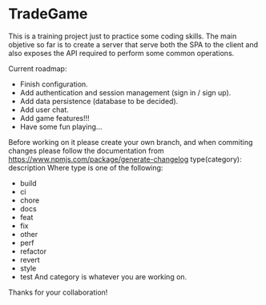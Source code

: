 # TradeGame
This is a training project just to practice some coding skills.
The main objetive so far is to create a server that serve both the SPA to the client and also exposes the API required to 
perform some common operations.

Current roadmap:
* Finish configuration.
* Add authentication and session management (sign in / sign up).
* Add data persistence (database to be decided).
* Add user chat.
* Add game features!!!
* Have some fun playing...

Before working on it please create your own branch, and when commiting changes please follow the documentation from https://www.npmjs.com/package/generate-changelog
    type(category): description
Where type is one of the following:
* build
* ci
* chore
* docs
* feat
* fix
* other
* perf
* refactor
* revert
* style
* test
And category is whatever you are working on.

Thanks for your collaboration!
